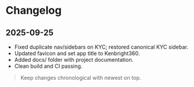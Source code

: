 # Changelog

## 2025-09-25

- Fixed duplicate nav/sidebars on KYC; restored canonical KYC sidebar.
- Updated favicon and set app title to Kenbright360.
- Added docs/ folder with project documentation.
- Clean build and CI passing.

> Keep changes chronological with newest on top.
